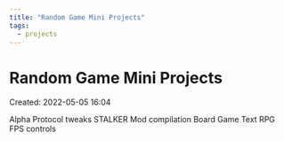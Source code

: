 ```yaml
---
title: "Random Game Mini Projects"
tags:
  - projects
---
```

# Random Game Mini Projects

Created: 2022-05-05 16:04  

Alpha Protocol tweaks
STALKER Mod compilation
Board Game
Text RPG
FPS controls

